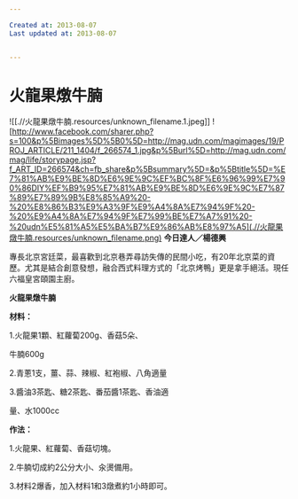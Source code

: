 ```yaml
---

Created at: 2013-08-07
Last updated at: 2013-08-07


---
```


# 火龍果燉牛腩


![[.//火龍果燉牛腩.resources/unknown_filename.1.jpeg]]
![http://www.facebook.com/sharer.php?s=100&p%5Bimages%5D%5B0%5D=http://mag.udn.com/magimages/19/PROJ_ARTICLE/211_1404/f_266574_1.jpg&p%5Burl%5D=http://mag.udn.com/mag/life/storypage.jsp?f_ART_ID=266574&ch=fb_share&p%5Bsummary%5D=&p%5Btitle%5D=%E7%81%AB%E9%BE%8D%E6%9E%9C%EF%BC%8F%E6%96%99%E7%90%86DIY%EF%B9%95%E7%81%AB%E9%BE%8D%E6%9E%9C%E7%87%89%E7%89%9B%E8%85%A9%20-%20%E8%86%B3%E9%A3%9F%E9%A4%8A%E7%94%9F%20-%20%E9%A4%8A%E7%94%9F%E7%99%BE%E7%A7%91%20-%20udn%E5%81%A5%E5%BA%B7%E9%86%AB%E8%97%A5](.//火龍果燉牛腩.resources/unknown_filename.png)
**今日達人／楊德興**

專長北京宮廷菜，最喜歡到北京巷弄尋訪失傳的民間小吃，有20年北京菜的資歷。尤其是結合創意發想，融合西式料理方式的「北京烤鴨」更是拿手絕活。現任六福皇宮頤園主廚。

**火龍果燉牛腩**

**材料：**

1.火龍果1顆、紅蘿蔔200g、香菇5朵、

牛腩600g

2.青蔥1支，薑、蒜、辣椒、紅袍椒、八角適量

3.醬油3茶匙、糖2茶匙、番茄醬1茶匙、香油適

量、水1000cc

**作法：**

1.火龍果、紅蘿蔔、香菇切塊。

2.牛腩切成約2公分大小、汆燙備用。

3.材料2爆香，加入材料1和3燉煮約1小時即可。

